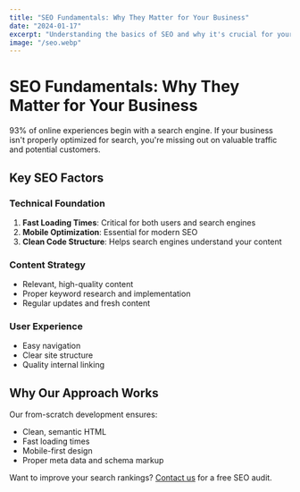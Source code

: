 ```yaml
---
title: "SEO Fundamentals: Why They Matter for Your Business"
date: "2024-01-17"
excerpt: "Understanding the basics of SEO and why it's crucial for your business growth."
image: "/seo.webp"
---
```


# SEO Fundamentals: Why They Matter for Your Business

93% of online experiences begin with a search engine. If your business isn't properly optimized for search, you're missing out on valuable traffic and potential customers.

## Key SEO Factors

### Technical Foundation
1. **Fast Loading Times**: Critical for both users and search engines
2. **Mobile Optimization**: Essential for modern SEO
3. **Clean Code Structure**: Helps search engines understand your content

### Content Strategy
- Relevant, high-quality content
- Proper keyword research and implementation
- Regular updates and fresh content

### User Experience
- Easy navigation
- Clear site structure
- Quality internal linking

## Why Our Approach Works

Our from-scratch development ensures:
- Clean, semantic HTML
- Fast loading times
- Mobile-first design
- Proper meta data and schema markup

Want to improve your search rankings? [Contact us](/contact) for a free SEO audit.
